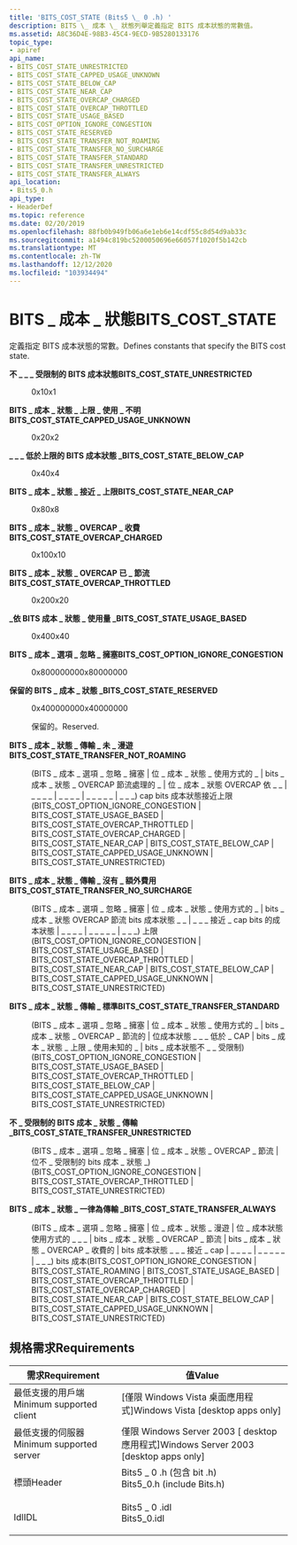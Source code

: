 ```yaml
---
title: 'BITS_COST_STATE (Bits5 \_ 0 .h) '
description: BITS \_ 成本 \_ 狀態列舉定義指定 BITS 成本狀態的常數值。
ms.assetid: A8C36D4E-98B3-45C4-9ECD-9B5280133176
topic_type:
- apiref
api_name:
- BITS_COST_STATE_UNRESTRICTED
- BITS_COST_STATE_CAPPED_USAGE_UNKNOWN
- BITS_COST_STATE_BELOW_CAP
- BITS_COST_STATE_NEAR_CAP
- BITS_COST_STATE_OVERCAP_CHARGED
- BITS_COST_STATE_OVERCAP_THROTTLED
- BITS_COST_STATE_USAGE_BASED
- BITS_COST_OPTION_IGNORE_CONGESTION
- BITS_COST_STATE_RESERVED
- BITS_COST_STATE_TRANSFER_NOT_ROAMING
- BITS_COST_STATE_TRANSFER_NO_SURCHARGE
- BITS_COST_STATE_TRANSFER_STANDARD
- BITS_COST_STATE_TRANSFER_UNRESTRICTED
- BITS_COST_STATE_TRANSFER_ALWAYS
api_location:
- Bits5_0.h
api_type:
- HeaderDef
ms.topic: reference
ms.date: 02/20/2019
ms.openlocfilehash: 88fb0b949fb06a6e1eb6e14cdf55c8d54d9ab33c
ms.sourcegitcommit: a1494c819bc5200050696e66057f1020f5b142cb
ms.translationtype: MT
ms.contentlocale: zh-TW
ms.lasthandoff: 12/12/2020
ms.locfileid: "103934494"
---
```

# <a name="bits_cost_state"></a><span data-ttu-id="6d5fd-103">BITS \_ 成本 \_ 狀態</span><span class="sxs-lookup"><span data-stu-id="6d5fd-103">BITS\_COST\_STATE</span></span>

<span data-ttu-id="6d5fd-104">定義指定 BITS 成本狀態的常數。</span><span class="sxs-lookup"><span data-stu-id="6d5fd-104">Defines constants that specify the BITS cost state.</span></span>

<dl> <dt>

<span data-ttu-id="6d5fd-105"><span id="BITS_COST_STATE_UNRESTRICTED"></span><span id="bits_cost_state_unrestricted"></span>**不 \_ \_ \_ 受限制的 BITS 成本狀態**</span><span class="sxs-lookup"><span data-stu-id="6d5fd-105"><span id="BITS_COST_STATE_UNRESTRICTED"></span><span id="bits_cost_state_unrestricted"></span>**BITS\_COST\_STATE\_UNRESTRICTED**</span></span>
</dt> <dd> <dl> <dt>

<span data-ttu-id="6d5fd-106">0x1</span><span class="sxs-lookup"><span data-stu-id="6d5fd-106">0x1</span></span>
<span data-ttu-id="6d5fd-107"></dt> <dt>


</dt> </dl> </dd> <dt></span><span class="sxs-lookup"><span data-stu-id="6d5fd-107"></dt> <dt>


</dt> </dl> </dd> <dt></span></span>

<span data-ttu-id="6d5fd-108"><span id="BITS_COST_STATE_CAPPED_USAGE_UNKNOWN"></span><span id="bits_cost_state_capped_usage_unknown"></span>**BITS \_ 成本 \_ 狀態 \_ 上限 \_ 使用 \_ 不明**</span><span class="sxs-lookup"><span data-stu-id="6d5fd-108"><span id="BITS_COST_STATE_CAPPED_USAGE_UNKNOWN"></span><span id="bits_cost_state_capped_usage_unknown"></span>**BITS\_COST\_STATE\_CAPPED\_USAGE\_UNKNOWN**</span></span>
</dt> <dd> <dl> <dt>

<span data-ttu-id="6d5fd-109">0x2</span><span class="sxs-lookup"><span data-stu-id="6d5fd-109">0x2</span></span>
<span data-ttu-id="6d5fd-110"></dt> <dt>


</dt> </dl> </dd> <dt></span><span class="sxs-lookup"><span data-stu-id="6d5fd-110"></dt> <dt>


</dt> </dl> </dd> <dt></span></span>

<span data-ttu-id="6d5fd-111"><span id="BITS_COST_STATE_BELOW_CAP"></span><span id="bits_cost_state_below_cap"></span>**\_ \_ \_ 低於上限的 BITS 成本狀態 \_**</span><span class="sxs-lookup"><span data-stu-id="6d5fd-111"><span id="BITS_COST_STATE_BELOW_CAP"></span><span id="bits_cost_state_below_cap"></span>**BITS\_COST\_STATE\_BELOW\_CAP**</span></span>
</dt> <dd> <dl> <dt>

<span data-ttu-id="6d5fd-112">0x4</span><span class="sxs-lookup"><span data-stu-id="6d5fd-112">0x4</span></span>
<span data-ttu-id="6d5fd-113"></dt> <dt>


</dt> </dl> </dd> <dt></span><span class="sxs-lookup"><span data-stu-id="6d5fd-113"></dt> <dt>


</dt> </dl> </dd> <dt></span></span>

<span data-ttu-id="6d5fd-114"><span id="BITS_COST_STATE_NEAR_CAP"></span><span id="bits_cost_state_near_cap"></span>**BITS \_ 成本 \_ 狀態 \_ 接近 \_ 上限**</span><span class="sxs-lookup"><span data-stu-id="6d5fd-114"><span id="BITS_COST_STATE_NEAR_CAP"></span><span id="bits_cost_state_near_cap"></span>**BITS\_COST\_STATE\_NEAR\_CAP**</span></span>
</dt> <dd> <dl> <dt>

<span data-ttu-id="6d5fd-115">0x8</span><span class="sxs-lookup"><span data-stu-id="6d5fd-115">0x8</span></span>
<span data-ttu-id="6d5fd-116"></dt> <dt>


</dt> </dl> </dd> <dt></span><span class="sxs-lookup"><span data-stu-id="6d5fd-116"></dt> <dt>


</dt> </dl> </dd> <dt></span></span>

<span data-ttu-id="6d5fd-117"><span id="BITS_COST_STATE_OVERCAP_CHARGED"></span><span id="bits_cost_state_overcap_charged"></span>**BITS \_ 成本 \_ 狀態 \_ OVERCAP \_ 收費**</span><span class="sxs-lookup"><span data-stu-id="6d5fd-117"><span id="BITS_COST_STATE_OVERCAP_CHARGED"></span><span id="bits_cost_state_overcap_charged"></span>**BITS\_COST\_STATE\_OVERCAP\_CHARGED**</span></span>
</dt> <dd> <dl> <dt>

<span data-ttu-id="6d5fd-118">0x10</span><span class="sxs-lookup"><span data-stu-id="6d5fd-118">0x10</span></span>
<span data-ttu-id="6d5fd-119"></dt> <dt>


</dt> </dl> </dd> <dt></span><span class="sxs-lookup"><span data-stu-id="6d5fd-119"></dt> <dt>


</dt> </dl> </dd> <dt></span></span>

<span data-ttu-id="6d5fd-120"><span id="BITS_COST_STATE_OVERCAP_THROTTLED"></span><span id="bits_cost_state_overcap_throttled"></span>**BITS \_ 成本 \_ 狀態 \_ OVERCAP 已 \_ 節流**</span><span class="sxs-lookup"><span data-stu-id="6d5fd-120"><span id="BITS_COST_STATE_OVERCAP_THROTTLED"></span><span id="bits_cost_state_overcap_throttled"></span>**BITS\_COST\_STATE\_OVERCAP\_THROTTLED**</span></span>
</dt> <dd> <dl> <dt>

<span data-ttu-id="6d5fd-121">0x20</span><span class="sxs-lookup"><span data-stu-id="6d5fd-121">0x20</span></span>
<span data-ttu-id="6d5fd-122"></dt> <dt>


</dt> </dl> </dd> <dt></span><span class="sxs-lookup"><span data-stu-id="6d5fd-122"></dt> <dt>


</dt> </dl> </dd> <dt></span></span>

<span data-ttu-id="6d5fd-123"><span id="BITS_COST_STATE_USAGE_BASED"></span><span id="bits_cost_state_usage_based"></span>**\_依 BITS 成本 \_ 狀態 \_ 使用量 \_**</span><span class="sxs-lookup"><span data-stu-id="6d5fd-123"><span id="BITS_COST_STATE_USAGE_BASED"></span><span id="bits_cost_state_usage_based"></span>**BITS\_COST\_STATE\_USAGE\_BASED**</span></span>
</dt> <dd> <dl> <dt>

<span data-ttu-id="6d5fd-124">0x40</span><span class="sxs-lookup"><span data-stu-id="6d5fd-124">0x40</span></span>
<span data-ttu-id="6d5fd-125"></dt> <dt>


</dt> </dl> </dd> <dt></span><span class="sxs-lookup"><span data-stu-id="6d5fd-125"></dt> <dt>


</dt> </dl> </dd> <dt></span></span>

<span data-ttu-id="6d5fd-126"><span id="BITS_COST_OPTION_IGNORE_CONGESTION"></span><span id="bits_cost_option_ignore_congestion"></span>**BITS \_ 成本 \_ 選項 \_ 忽略 \_ 擁塞**</span><span class="sxs-lookup"><span data-stu-id="6d5fd-126"><span id="BITS_COST_OPTION_IGNORE_CONGESTION"></span><span id="bits_cost_option_ignore_congestion"></span>**BITS\_COST\_OPTION\_IGNORE\_CONGESTION**</span></span>
</dt> <dd> <dl> <dt>

<span data-ttu-id="6d5fd-127">0x80000000</span><span class="sxs-lookup"><span data-stu-id="6d5fd-127">0x80000000</span></span>
<span data-ttu-id="6d5fd-128"></dt> <dt>


</dt> </dl> </dd> <dt></span><span class="sxs-lookup"><span data-stu-id="6d5fd-128"></dt> <dt>


</dt> </dl> </dd> <dt></span></span>

<span data-ttu-id="6d5fd-129"><span id="BITS_COST_STATE_RESERVED"></span><span id="bits_cost_state_reserved"></span>**保留的 BITS \_ 成本 \_ 狀態 \_**</span><span class="sxs-lookup"><span data-stu-id="6d5fd-129"><span id="BITS_COST_STATE_RESERVED"></span><span id="bits_cost_state_reserved"></span>**BITS\_COST\_STATE\_RESERVED**</span></span>
</dt> <dd> <dl> <dt>

<span data-ttu-id="6d5fd-130">0x40000000</span><span class="sxs-lookup"><span data-stu-id="6d5fd-130">0x40000000</span></span>
</dt> <dt>



<span data-ttu-id="6d5fd-131">保留的。</span><span class="sxs-lookup"><span data-stu-id="6d5fd-131">Reserved.</span></span>


</dt> </dl> </dd> <dt>

<span data-ttu-id="6d5fd-132"><span id="BITS_COST_STATE_TRANSFER_NOT_ROAMING"></span><span id="bits_cost_state_transfer_not_roaming"></span>**BITS \_ 成本 \_ 狀態 \_ 傳輸 \_ 未 \_ 漫遊**</span><span class="sxs-lookup"><span data-stu-id="6d5fd-132"><span id="BITS_COST_STATE_TRANSFER_NOT_ROAMING"></span><span id="bits_cost_state_transfer_not_roaming"></span>**BITS\_COST\_STATE\_TRANSFER\_NOT\_ROAMING**</span></span>
</dt> <dd> <dl> <dt>

<span data-ttu-id="6d5fd-133"> (BITS \_ 成本 \_ 選項 \_ 忽略 \_ 擁塞 \| 位 \_ 成本 \_ 狀態 \_ 使用方式的 \_ \| bits \_ 成本 \_ 狀態 \_ OVERCAP 節流處理的 \_ \| 位 \_ 成本 \_ 狀態 OVERCAP 依 \_ \_ \| \_ \_ \_ \_ \| \_ \_ \_ \_ \| \_ \_ \_ \_ \_ \| \_ \_ \_) cap bits 成本狀態接近上限</span><span class="sxs-lookup"><span data-stu-id="6d5fd-133">(BITS\_COST\_OPTION\_IGNORE\_CONGESTION \| BITS\_COST\_STATE\_USAGE\_BASED \| BITS\_COST\_STATE\_OVERCAP\_THROTTLED \| BITS\_COST\_STATE\_OVERCAP\_CHARGED \| BITS\_COST\_STATE\_NEAR\_CAP \| BITS\_COST\_STATE\_BELOW\_CAP \| BITS\_COST\_STATE\_CAPPED\_USAGE\_UNKNOWN \| BITS\_COST\_STATE\_UNRESTRICTED)</span></span> 
<span data-ttu-id="6d5fd-134"></dt> <dt>


</dt> </dl> </dd> <dt></span><span class="sxs-lookup"><span data-stu-id="6d5fd-134"></dt> <dt>


</dt> </dl> </dd> <dt></span></span>

<span data-ttu-id="6d5fd-135"><span id="BITS_COST_STATE_TRANSFER_NO_SURCHARGE"></span><span id="bits_cost_state_transfer_no_surcharge"></span>**BITS \_ 成本 \_ 狀態 \_ 傳輸 \_ 沒有 \_ 額外費用**</span><span class="sxs-lookup"><span data-stu-id="6d5fd-135"><span id="BITS_COST_STATE_TRANSFER_NO_SURCHARGE"></span><span id="bits_cost_state_transfer_no_surcharge"></span>**BITS\_COST\_STATE\_TRANSFER\_NO\_SURCHARGE**</span></span>
</dt> <dd> <dl> <dt>

<span data-ttu-id="6d5fd-136"> (BITS \_ 成本 \_ 選項 \_ 忽略 \_ 擁塞 \| 位 \_ 成本 \_ 狀態 \_ 使用方式的 \_ \| bits \_ 成本 \_ 狀態 OVERCAP 節流 bits 成本狀態 \_ \_ \| \_ \_ \_ 接近 \_ cap bits 的成本狀態 \| \_ \_ \_ \_ \| \_ \_ \_ \_ \_ \| \_ \_ \_) 上限</span><span class="sxs-lookup"><span data-stu-id="6d5fd-136">(BITS\_COST\_OPTION\_IGNORE\_CONGESTION \| BITS\_COST\_STATE\_USAGE\_BASED \| BITS\_COST\_STATE\_OVERCAP\_THROTTLED \| BITS\_COST\_STATE\_NEAR\_CAP \| BITS\_COST\_STATE\_BELOW\_CAP \| BITS\_COST\_STATE\_CAPPED\_USAGE\_UNKNOWN \| BITS\_COST\_STATE\_UNRESTRICTED)</span></span>
<span data-ttu-id="6d5fd-137"></dt> <dt>


</dt> </dl> </dd> <dt></span><span class="sxs-lookup"><span data-stu-id="6d5fd-137"></dt> <dt>


</dt> </dl> </dd> <dt></span></span>

<span data-ttu-id="6d5fd-138"><span id="BITS_COST_STATE_TRANSFER_STANDARD"></span><span id="bits_cost_state_transfer_standard"></span>**BITS \_ 成本 \_ 狀態 \_ 傳輸 \_ 標準**</span><span class="sxs-lookup"><span data-stu-id="6d5fd-138"><span id="BITS_COST_STATE_TRANSFER_STANDARD"></span><span id="bits_cost_state_transfer_standard"></span>**BITS\_COST\_STATE\_TRANSFER\_STANDARD**</span></span>
</dt> <dd> <dl> <dt>

<span data-ttu-id="6d5fd-139"> (BITS \_ 成本 \_ 選項 \_ 忽略 \_ 擁塞 \| 位 \_ 成本 \_ 狀態 \_ 使用方式的 \_ \| bits \_ 成本 \_ 狀態 \_ OVERCAP \_ 節流的 \| 位成本狀態 \_ \_ \_ 低於 \_ CAP \| bits \_ 成本 \_ 狀態 \_ 上限 \_ 使用未知的 \_ \| bits \_ 成本狀態不 \_ \_ 受限制) </span><span class="sxs-lookup"><span data-stu-id="6d5fd-139">(BITS\_COST\_OPTION\_IGNORE\_CONGESTION \| BITS\_COST\_STATE\_USAGE\_BASED \| BITS\_COST\_STATE\_OVERCAP\_THROTTLED \| BITS\_COST\_STATE\_BELOW\_CAP \| BITS\_COST\_STATE\_CAPPED\_USAGE\_UNKNOWN \| BITS\_COST\_STATE\_UNRESTRICTED)</span></span> 
<span data-ttu-id="6d5fd-140"></dt> <dt>


</dt> </dl> </dd> <dt></span><span class="sxs-lookup"><span data-stu-id="6d5fd-140"></dt> <dt>


</dt> </dl> </dd> <dt></span></span>

<span data-ttu-id="6d5fd-141"><span id="BITS_COST_STATE_TRANSFER_UNRESTRICTED"></span><span id="bits_cost_state_transfer_unrestricted"></span>**不 \_ 受限制的 BITS 成本 \_ 狀態 \_ 傳輸 \_**</span><span class="sxs-lookup"><span data-stu-id="6d5fd-141"><span id="BITS_COST_STATE_TRANSFER_UNRESTRICTED"></span><span id="bits_cost_state_transfer_unrestricted"></span>**BITS\_COST\_STATE\_TRANSFER\_UNRESTRICTED**</span></span>
</dt> <dd> <dl> <dt>

<span data-ttu-id="6d5fd-142"> (BITS \_ 成本 \_ 選項 \_ 忽略 \_ 擁塞 \| 位 \_ 成本 \_ 狀態 \_ OVERCAP \_ 節流 \| 位不 \_ 受限制的 bits 成本 \_ 狀態 \_) </span><span class="sxs-lookup"><span data-stu-id="6d5fd-142">(BITS\_COST\_OPTION\_IGNORE\_CONGESTION \| BITS\_COST\_STATE\_OVERCAP\_THROTTLED \| BITS\_COST\_STATE\_UNRESTRICTED)</span></span>
<span data-ttu-id="6d5fd-143"></dt> <dt>


</dt> </dl> </dd> <dt></span><span class="sxs-lookup"><span data-stu-id="6d5fd-143"></dt> <dt>


</dt> </dl> </dd> <dt></span></span>

<span data-ttu-id="6d5fd-144"><span id="BITS_COST_STATE_TRANSFER_ALWAYS"></span><span id="bits_cost_state_transfer_always"></span>**BITS \_ 成本 \_ 狀態 \_ 一律為傳輸 \_**</span><span class="sxs-lookup"><span data-stu-id="6d5fd-144"><span id="BITS_COST_STATE_TRANSFER_ALWAYS"></span><span id="bits_cost_state_transfer_always"></span>**BITS\_COST\_STATE\_TRANSFER\_ALWAYS**</span></span>
</dt> <dd> <dl> <dt>

<span data-ttu-id="6d5fd-145"> (BITS \_ 成本 \_ 選項 \_ 忽略 \_ 擁塞 \| 位 \_ 成本 \_ 狀態 \_ 漫遊 \| 位 \_ 成本狀態使用方式的 \_ \_ \_ \| bits \_ 成本 \_ 狀態 \_ OVERCAP \_ 節流 \| bits \_ 成本 \_ 狀態 \_ OVERCAP \_ 收費的 \| bits 成本狀態 \_ \_ \_ 接近 \_ cap \| \_ \_ \_ \_ \| \_ \_ \_ \_ \_ \| \_ \_ \_) bits 成本</span><span class="sxs-lookup"><span data-stu-id="6d5fd-145">(BITS\_COST\_OPTION\_IGNORE\_CONGESTION \| BITS\_COST\_STATE\_ROAMING \| BITS\_COST\_STATE\_USAGE\_BASED \| BITS\_COST\_STATE\_OVERCAP\_THROTTLED \| BITS\_COST\_STATE\_OVERCAP\_CHARGED \| BITS\_COST\_STATE\_NEAR\_CAP \| BITS\_COST\_STATE\_BELOW\_CAP \| BITS\_COST\_STATE\_CAPPED\_USAGE\_UNKNOWN \| BITS\_COST\_STATE\_UNRESTRICTED)</span></span>
</dt> <dt>


</dt> </dl> </dd> </dl>

## <a name="requirements"></a><span data-ttu-id="6d5fd-146">規格需求</span><span class="sxs-lookup"><span data-stu-id="6d5fd-146">Requirements</span></span>



| <span data-ttu-id="6d5fd-147">需求</span><span class="sxs-lookup"><span data-stu-id="6d5fd-147">Requirement</span></span> | <span data-ttu-id="6d5fd-148">值</span><span class="sxs-lookup"><span data-stu-id="6d5fd-148">Value</span></span> |
|-------------------------------------|--------------------------------------------------------------------------------------------------------|
| <span data-ttu-id="6d5fd-149">最低支援的用戶端</span><span class="sxs-lookup"><span data-stu-id="6d5fd-149">Minimum supported client</span></span><br/> | <span data-ttu-id="6d5fd-150">\[僅限 Windows Vista 桌面應用程式\]</span><span class="sxs-lookup"><span data-stu-id="6d5fd-150">Windows Vista \[desktop apps only\]</span></span><br/>                                                         |
| <span data-ttu-id="6d5fd-151">最低支援的伺服器</span><span class="sxs-lookup"><span data-stu-id="6d5fd-151">Minimum supported server</span></span><br/> | <span data-ttu-id="6d5fd-152">僅限 Windows Server 2003 \[ desktop 應用程式\]</span><span class="sxs-lookup"><span data-stu-id="6d5fd-152">Windows Server 2003 \[desktop apps only\]</span></span><br/>                                                   |
| <span data-ttu-id="6d5fd-153">標頭</span><span class="sxs-lookup"><span data-stu-id="6d5fd-153">Header</span></span><br/>                   | <dl> <span data-ttu-id="6d5fd-154"><dt>Bits5 \_ 0 .h (包含 bit .h) </dt></span><span class="sxs-lookup"><span data-stu-id="6d5fd-154"><dt>Bits5\_0.h (include Bits.h)</dt></span></span> </dl> |
| <span data-ttu-id="6d5fd-155">Idl</span><span class="sxs-lookup"><span data-stu-id="6d5fd-155">IDL</span></span><br/>                      | <dl> <span data-ttu-id="6d5fd-156"><dt>Bits5 \_ 0 .idl</dt></span><span class="sxs-lookup"><span data-stu-id="6d5fd-156"><dt>Bits5\_0.idl</dt></span></span> </dl>                |



 

 





